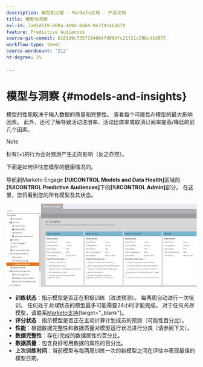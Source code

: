 ```yaml
---
description: 模型和见解 — Marketo文档 — 产品文档
title: 模型与洞察
exl-id: 7a01d6f0-000a-4b9a-8abb-9e7f9c4b1679
feature: Predictive Audiences
source-git-commit: 8101d9c73571948847d00dfc21f21c39bcd1d975
workflow-type: tm+mt
source-wordcount: '212'
ht-degree: 2%

---
```


# 模型与洞察 {#models-and-insights}

模型的性能取决于输入数据的质量和完整性。 查看每个可能性AI模型的最大影响因素。 此外，还可了解导致活动注册率、活动出席率或取消订阅率提高/降低的前几个因素。

>[!NOTE]
>
>标有(+)的行为会对预测产生正向影响（反之亦然）。

下面是如何评估您模型的健康情况的。

导航到Marketo Engage **[!UICONTROL Models and Data Health]**&#x200B;区域的&#x200B;**[!UICONTROL Predictive Audiences]**&#x200B;下的&#x200B;**[!UICONTROL Admin]**&#x200B;部分。 在这里，您将看到您的所有模型及其状态。

![图像1](assets/models-and-insights-1.png)

* **训练状态**：指示模型是否正在积极训练（改进预测）。 每两周自动进行一次培训。 任何处于&#x200B;_处理_&#x200B;状态的模型最多可能需要24小时才能完成。 对于任何&#x200B;_失败_&#x200B;模型，请联系[Marketo支持](https://nation.marketo.com/t5/Support/ct-p/Support){target="_blank"}。
* **评分状态**：指示模型是否正在主动计算计划成员的预测（可能性百分比）。
* **性能**：根据数据完整性和数据质量对模型运行状况进行分类（请参阅下文）。
* **数据完整性**：存在/完成的数据属性的百分比。
* **数据质量**：包含良好可用数据的属性的百分比。
* **上次训练时间**：当前模型与每两周训练一次的新模型之间在评估中表现最佳的模型日期。
